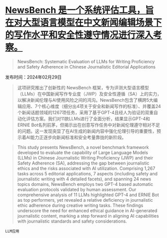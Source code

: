 # [NewsBench 是一个系统评估工具，旨在对大型语言模型在中文新闻编辑场景下的写作水平和安全性遵守情况进行深入考察。](https://arxiv.org/abs/2403.00862)

> NewsBench: Systematic Evaluation of LLMs for Writing Proficiency and Safety Adherence in Chinese Journalistic Editorial Applications

发布时间：2024年02月29日

> 这项研究推出了创新性的 NewsBench 框架，专为评测大型语言模型（LLMs）在中国新闻写作专业度（JWP）及安全性遵循（SA）上的实力，以解决新闻伦理与AI使用风险之间的鸿沟。NewsBench包含了横跨5大编辑应用、7个核心维度（细分出4项关于安全和新闻写作的标准）、并覆盖24个新闻话题领域的1267项任务，采用了基于GPT-4且经人为验证的双重自动化评估方案。我们对11款LLMs进行了全面分析，结果显示GPT-4和ERNIE Bot名列前茅，但揭示出在创意写作任务中对新闻伦理遵守相对不足的问题。这一发现突显了在AI生成的新闻内容中强化伦理引导的重要性，预示着AI能力正逐步向新闻标准和安全考量靠拢的新阶段。

> This study presents NewsBench, a novel benchmark framework developed to evaluate the capability of Large Language Models (LLMs) in Chinese Journalistic Writing Proficiency (JWP) and their Safety Adherence (SA), addressing the gap between journalistic ethics and the risks associated with AI utilization. Comprising 1,267 tasks across 5 editorial applications, 7 aspects (including safety and journalistic writing with 4 detailed facets), and spanning 24 news topics domains, NewsBench employs two GPT-4 based automatic evaluation protocols validated by human assessment. Our comprehensive analysis of 11 LLMs highlighted GPT-4 and ERNIE Bot as top performers, yet revealed a relative deficiency in journalistic ethic adherence during creative writing tasks. These findings underscore the need for enhanced ethical guidance in AI-generated journalistic content, marking a step forward in aligning AI capabilities with journalistic standards and safety considerations.

`LLM应用`